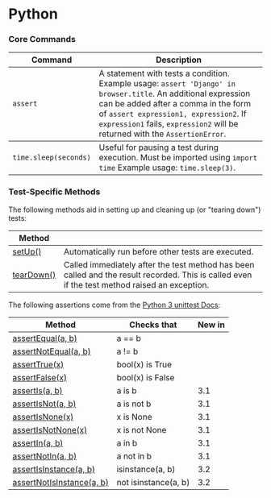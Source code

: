 # Python

### Core Commands

<table>
    <thead>
        <tr>
            <th>Command</th>
            <th>Description</th>
        </tr>
    </thead>
    <tbody>
        <tr>
            <td><code>assert</code></td>
            <td>A statement with tests a condition. Example usage: <code>assert 'Django' in browser.title</code>. An additional expression can be added after a comma in the form of <code>assert expression1, expression2</code>. If <code>expression1</code> fails, <code>expression2</code> will be returned with the <code>AssertionError</code>.</td>
        </tr>
    </tbody>
    <tbody>
        <tr>
            <td><code>time.sleep(seconds)</code></td>
            <td>Useful for pausing a test during execution. Must be imported using <code>import time</code> Example usage: <code>time.sleep(3)</code>.</td>
        </tr>
    </tbody>
</table>

### Test-Specific Methods

The following methods aid in setting up and cleaning up (or "tearing down") tests:

<table>
<thead>
    <tr>
        <th>Method</th>
        <th></th>
    </tr>
</thead>
<tbody>
    <tr>
        <td><a href="https://docs.python.org/3/library/unittest.html#unittest.TestCase.setUp" title="unittest.TestCase.setUp">setUp()</a></td>
        <td>Automatically run before other tests are executed.</td>
    </tr>
    <tr>
        <td><a href="https://docs.python.org/3/library/unittest.html#unittest.TestCase.tearDown" title="unittest.TestCase.tearDown">tearDown()</a></td>
        <td>Called immediately after the test method has been called and the result recorded. This is called even if the test method raised an exception.</td>
    </tr>
</tbody>
</table>

The following assertions come from the [Python 3 unittest Docs](https://docs.python.org/3/library/unittest):

<table>
<thead>
    <tr>
        <th>Method</th>
        <th>Checks that</th>
        <th>New in</th>
    </tr>
</thead>
<tbody>
    <tr>
        <td><a href="https://docs.python.org/3/library/unittest.html#unittest.TestCase.assertEqual" title="unittest.TestCase.assertEqual">assertEqual(a, b)</a></td>
        <td>a == b</td>
        <td></td>
    </tr>
    <tr>
        <td><a href="https://docs.python.org/3/library/unittest.html#unittest.TestCase.assertNotEqual" title="unittest.TestCase.assertNotEqual">assertNotEqual(a, b)</a></td>
        <td>a != b</td>
        <td></td>
    </tr>
    <tr>
        <td><a href="https://docs.python.org/3/library/unittest.html#unittest.TestCase.assertTrue" title="unittest.TestCase.assertTrue">assertTrue(x)</a></td>
        <td>bool(x) is True</td>
        <td></td>
    </tr>
    <tr>
        <td><a href="https://docs.python.org/3/library/unittest.html#unittest.TestCase.assertFalse" title="unittest.TestCase.assertFalse">assertFalse(x)</a></td>
        <td>bool(x) is False</td>
        <td></td>
    </tr>
    <tr>
        <td><a href="https://docs.python.org/3/library/unittest.html#unittest.TestCase.assertIs" title="unittest.TestCase.assertIs">assertIs(a, b)</a></td>
        <td>a is b</td>
        <td>3.1</td>
    </tr>
    <tr>
        <td><a href="https://docs.python.org/3/library/unittest.html#unittest.TestCase.assertIsNot" title="unittest.TestCase.assertIsNot">assertIsNot(a, b)</a></td>
        <td>a is not b</td>
        <td>3.1</td>
    </tr>
    <tr>
        <td><a href="https://docs.python.org/3/library/unittest.html#unittest.TestCase.assertIsNone" title="unittest.TestCase.assertIsNone">assertIsNone(x)</a></td>
        <td>x is None</td>
        <td>3.1</td>
    </tr>
    <tr>
        <td><a href="https://docs.python.org/3/library/unittest.html#unittest.TestCase.assertIsNotNone" title="unittest.TestCase.assertIsNotNone">assertIsNotNone(x)</a></td>
        <td>x is not None</td>
        <td>3.1</td>
    </tr>
    <tr>
        <td><a href="https://docs.python.org/3/library/unittest.html#unittest.TestCase.assertIn" title="unittest.TestCase.assertIn">assertIn(a, b)</a></td>
        <td>a in b</td>
        <td>3.1</td>
    </tr>
    <tr>
        <td><a href="https://docs.python.org/3/library/unittest.html#unittest.TestCase.assertNotIn" title="unittest.TestCase.assertNotIn">assertNotIn(a, b)</a></td>
        <td>a not in b</td>
        <td>3.1</td>
    </tr>
    <tr>
        <td><a href="https://docs.python.org/3/library/unittest.html#unittest.TestCase.assertIsInstance" title="unittest.TestCase.assertIsInstance">assertIsInstance(a, b)</a></td>
        <td>isinstance(a, b)</td>
        <td>3.2</td>
    </tr>
    <tr>
        <td><a href="https://docs.python.org/3/library/unittest.html#unittest.TestCase.assertNotIsInstance" title="unittest.TestCase.assertNotIsInstance">assertNotIsInstance(a, b)</a></td>
        <td>not isinstance(a, b)</td>
        <td>3.2</td>
    </tr>
</tbody>
</table>
